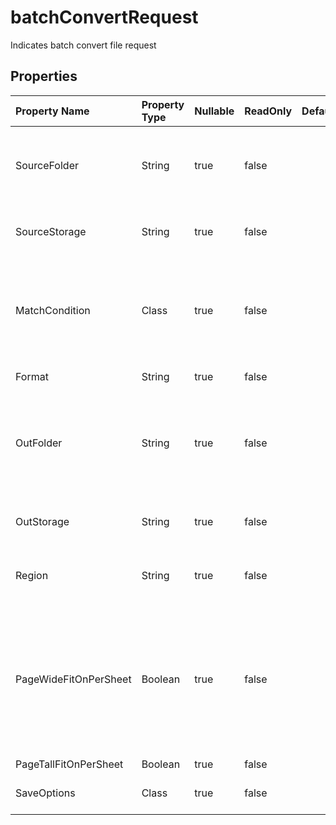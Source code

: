 # **batchConvertRequest**

Indicates batch convert file request 

## **Properties**

| Property Name | Property Type | Nullable |  ReadOnly | DefaultValue | Description | 
| :- | :- | :- |:- |  :- | :- |
|SourceFolder|String|true|false |  |The directory stores files that need to format conversion.|
|SourceStorage|String|true|false |  |Aspose Cloud storage name.|
|MatchCondition|Class|true|false |  |Indicates the match condition that needs to be processed for the file name.|
|Format|String|true|false |  |Conversion format.|
|OutFolder|String|true|false |  |The directory that stores files whose format conversion was successful.|
|OutStorage|String|true|false |  |Aspose Cloud storage name.|
|Region|String|true|false |  |The regional settings for workbook.|
|PageWideFitOnPerSheet|Boolean|true|false |  |A nullable Boolean property that determines whether the content should be fit to the entire page width on each sheet.|
|PageTallFitOnPerSheet|Boolean|true|false |  ||
|SaveOptions|Class|true|false |  |Indicates save options.|

